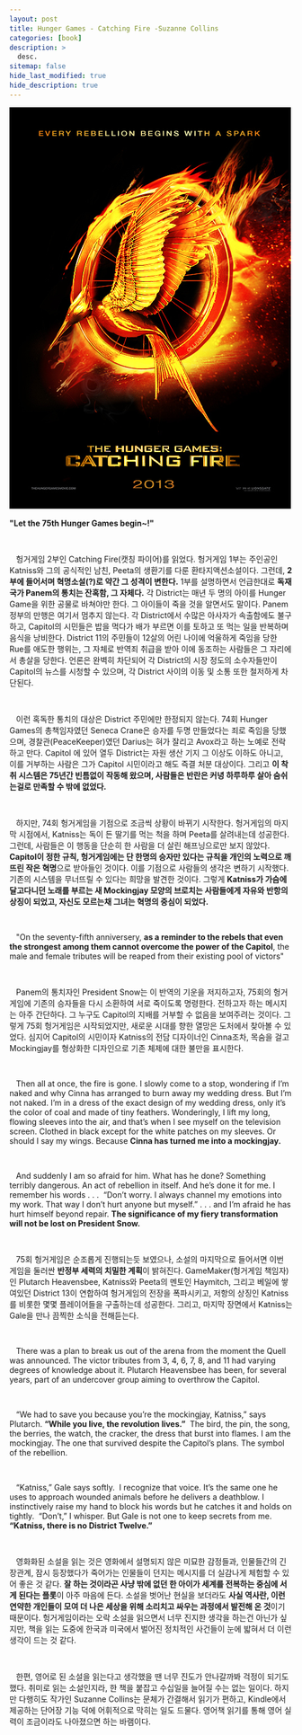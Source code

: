 ```yaml
---
layout: post
title: Hunger Games - Catching Fire -Suzanne Collins
categories: [book]
description: >
  desc.
sitemap: false
hide_last_modified: true
hide_description: true
---
```


![](/assets/img/posts/from_tistory/075.jpg)
  


**"Let the 75th Hunger Games begin~!"**

 

   헝거게임 2부인 Catching Fire(캣칭 파이어)를 읽었다. 헝거게임 1부는 주인공인 Katniss와 그의 공식적인 남친, Peeta의 생환기를 다룬 환타지액션소설이다. 그런데, **2부에 들어서며 혁명소설(?)로 약간 그 성격이 변한다.** 1부를 설명하면서 언급한대로 **독재국가 Panem의 통치는 잔혹함, 그 자체다.** 각 District는 매년 두 명의 아이를 Hunger Game을 위한 공물로 바쳐야만 한다. 그 아이들이 죽을 것을 알면서도 말이다. Panem 정부의 만행은 여기서 멈추지 않는다. 각 District에서 수많은 아사자가 속출함에도 불구하고, Capitol의 시민들은 밥을 먹다가 배가 부르면 이를 토하고 또 먹는 일을 반복하며 음식을 낭비한다. District 11의 주민들이 12살의 어린 나이에 억울하게 죽임을 당한 Rue를 애도한 행위는, 그 자체로 반역죄 취급을 받아 이에 동조하는 사람들은 그 자리에서 총살을 당한다. 언론은 완벽히 차단되어 각 District의 시장 정도의 소수자들만이 Capitol의 뉴스를 시청할 수 있으며, 각 District 사이의 이동 및 소통 또한 철저하게 차단된다.

 

   이런 혹독한 통치의 대상은 District 주민에만 한정되지 않는다. 74회 Hunger Games의 총책임자였던 Seneca Crane은 승자를 두명 만들었다는 죄로 죽임을 당했으며, 경찰관(PeaceKeeper)였던 Darius는 혀가 잘리고 Avox라고 하는 노예로 전락하고 만다. Capitol 에 있어 열두 District는 자원 생산 기지 그 이상도 이하도 아니고, 이를 거부하는 사람은 그가 Capitol 시민이라고 해도 즉결 처분 대상이다. 그리고 **이 착취 시스템은 75년간 빈틈없이 작동해 왔으며, 사람들은 반란은 커녕 하루하루 살아 숨쉬는걸로 만족할 수 밖에 없었다.**

 

   하지만, 74회 헝거게임을 기점으로 조금씩 상황이 바뀌기 시작한다. 헝거게임의 마지막 시점에서, Katniss는 독이 든 딸기를 먹는 척을 하며 Peeta를 살려내는데 성공한다. 그런데, 사람들은 이 행동을 단순히 한 사람을 더 살린 해프닝으로만 보지 않았다. **Capitol이 정한 규칙, 헝거게임에는 단 한명의 승자만 있다는 규칙을 개인의 노력으로 깨뜨린 작은 혁명**으로 받아들인 것이다. 이를 기점으로 사람들의 생각은 변하기 시작했다. 기존의 시스템을 무너뜨릴 수 있다는 희망을 발견한 것이다. 그렇게 **Katniss가 가슴에 달고다니던 노래를 부르는 새 Mockingjay 모양의 브로치는 사람들에게 자유와 반항의 상징이 되었고, 자신도 모르는채 그녀는 혁명의 중심이 되었다.**

 

   "On the seventy-fifth anniversery, **as a reminder to the rebels that even the strongest among them cannot overcome the power of the Capitol**, the male and female tributes will be reaped from their existing pool of victors"

 

   Panem의 통치자인 President Snow는 이 반역의 기운을 저지하고자, 75회의 헝거게임에 기존의 승자들을 다시 소환하여 서로 죽이도록 명령한다. 전하고자 하는 메시지는 아주 간단하다. 그 누구도 Capitol의 지배를 거부할 수 없음을 보여주려는 것이다. 그렇게 75회 헝거게임은 시작되었지만, 새로운 시대를 향한 열망은 도처에서 찾아볼 수 있었다. 심지어 Capitol의 시민이자 Katniss의 전담 디자이너인 Cinna조차, 목숨을 걸고 Mockingjay를 형상화한 디자인으로 기존 체제에 대한 불만을 표시한다. 

 

   Then all at once, the fire is gone. I slowly come to a stop, wondering if I’m naked and why Cinna has arranged to burn away my wedding dress. But I’m not naked. I’m in a dress of the exact design of my wedding dress, only it’s the color of coal and made of tiny feathers. Wonderingly, I lift my long, flowing sleeves into the air, and that’s when I see myself on the television screen. Clothed in black except for the white patches on my sleeves. Or should I say my wings. Because **Cinna has turned me into a mockingjay.**

 

   And suddenly I am so afraid for him. What has he done? Something terribly dangerous. An act of rebellion in itself. And he’s done it for me. I remember his words . . .  “Don’t worry. I always channel my emotions into my work. That way I don’t hurt anyone but myself.” . . . and I’m afraid he has hurt himself beyond repair. **The significance of my fiery transformation will not be lost on President Snow.**

 

   75회 헝거게임은 순조롭게 진행되는듯 보였으나, 소설의 마지막으로 들어서면 이번 게임을 둘러싼 **반정부 세력의 치밀한 계획**이 밝혀진다. GameMaker(헝거게임 책임자)인 Plutarch Heavensbee, Katniss와 Peeta의 멘토인 Haymitch, 그리고 베일에 쌓여있던 District 13이 연합하여 헝거게임의 전장을 폭파시키고, 저항의 상징인 Katniss를 비롯한 몇몇 플레이어들을 구출하는데 성공한다. 그리고, 마지막 장면에서 Katniss는 Gale을 만나 끔찍한 소식을 전해듣는다. 

 

   There was a plan to break us out of the arena from the moment the Quell was announced. The victor tributes from 3, 4, 6, 7, 8, and 11 had varying degrees of knowledge about it. Plutarch Heavensbee has been, for several years, part of an undercover group aiming to overthrow the Capitol.

 

   “We had to save you because you’re the mockingjay, Katniss,” says Plutarch. **“While you live, the revolution lives.”**  The bird, the pin, the song, the berries, the watch, the cracker, the dress that burst into flames. I am the mockingjay. The one that survived despite the Capitol’s plans. The symbol of the rebellion.

 

   “Katniss,” Gale says softly.  I recognize that voice. It’s the same one he uses to approach wounded animals before he delivers a deathblow. I instinctively raise my hand to block his words but he catches it and holds on tightly.  “Don’t,” I whisper. But Gale is not one to keep secrets from me. **“Katniss, there is no District Twelve.”**

 

   영화화된 소설을 읽는 것은 영화에서 설명되지 않은 미묘한 감정들과, 인물들간의 긴장관계, 잠시 등장했다가 죽어가는 인물들이 던지는 메시지를 더 실감나게 체험할 수 있어 좋은 것 같다. **잘 하는 것이라곤 사냥 밖에 없던 한 아이가 세계를 전복하는 중심에 서게 된다는 플롯**이 아주 마음에 든다. 소설을 벗어난 현실을 보더라도 **사실 역사란, 이런 연약한 개인들이 모여 더 나은 세상을 위해 소리치고 싸우는 과정에서 발전해 온 것**이기 때문이다. 헝거게임이라는 오락 소설을 읽으면서 너무 진지한 생각을 하는건 아닌가 싶지만, 책을 읽는 도중에 한국과 미국에서 벌어진 정치적인 사건들이 눈에 밟혀서 더 이런 생각이 드는 것 같다. 

 

   한편, 영어로 된 소설을 읽는다고 생각했을 땐 너무 진도가 안나갈까봐 걱정이 되기도 했다. 취미로 읽는 소설인지라, 한 책을 붙잡고 수십일을 늘어질 수는 없는 일이다. 하지만 다행히도 작가인 Suzanne Collins는 문체가 간결해서 읽기가 편하고, Kindle에서 제공하는 단어장 기능 덕에 어휘적으로 막히는 일도 드물다. 영어책 읽기를 통해 영어 실력이 조금이라도 나아졌으면 하는 바램이다. 

